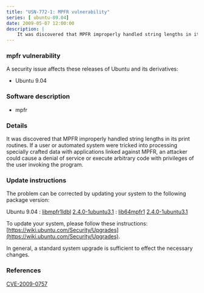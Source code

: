 ```yaml
---
title: "USN-772-1: MPFR vulnerability"
series: [ ubuntu-09.04]
date: 2009-05-07 12:00:00
description: |
    It was discovered that MPFR improperly handled string lengths in its print routines. If a user or automated system were tricked into processing specially crafted data with applications linked against MPFR, an attacker could cause a denial of service or execute arbitrary code with privileges of the user invoking the program. 
--- 
```

 
### mpfr vulnerability

A security issue affects these releases of Ubuntu and its derivatives:

* Ubuntu 9.04

### Software description

* mpfr 

### Details

It was discovered that MPFR improperly handled string lengths in its print routines. If a user or automated system were tricked into processing specially crafted data with applications linked against MPFR, an attacker could cause a denial of service or execute arbitrary code with privileges of the user invoking the program. 

### Update instructions

The problem can be corrected by updating your system to the following package version:

Ubuntu 9.04
 : [libmpfr1ldbl](https://launchpad.net/ubuntu/+source/mpfr) <span> [2.4.0-1ubuntu3.1](https://launchpad.net/ubuntu/+source/mpfr/2.4.0-1ubuntu3.1) </span> 
 : [lib64mpfr1](https://launchpad.net/ubuntu/+source/mpfr) <span> [2.4.0-1ubuntu3.1](https://launchpad.net/ubuntu/+source/mpfr/2.4.0-1ubuntu3.1) </span> 

To update your system, please follow these instructions: [https://wiki.ubuntu.com/Security/Upgrades](https://wiki.ubuntu.com/Security/Upgrades).

In general, a standard system upgrade is sufficient to effect the necessary changes. 

### References

 [CVE-2009-0757](http://people.ubuntu.com/~ubuntu-security/cve/CVE-2009-0757)
 

